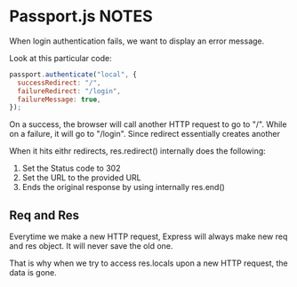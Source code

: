 # Passport.js NOTES

When login authentication fails, we want to display an error message.

Look at this particular code:

```js
passport.authenticate("local", {
  successRedirect: "/",
  failureRedirect: "/login",
  failureMessage: true,
});
```

On a success, the browser will call another HTTP request to go to "/". While on a failure,
it will go to "/login". Since redirect essentially creates another

When it hits eithr redirects, res.redirect() internally does the following:

1. Set the Status code to 302
2. Set the URL to the provided URL
3. Ends the original response by using internally res.end()

## Req and Res

Everytime we make a new HTTP request, Express will always make new req and res object. It will never save the old one.

That is why when we try to access res.locals upon a new HTTP request, the data is gone.
